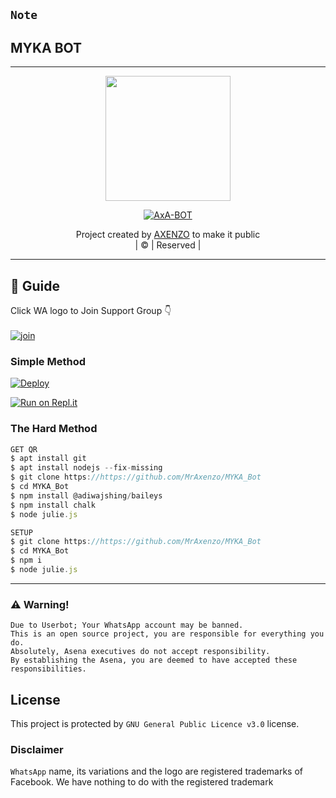 ## `Note`
## MYKA BOT
----

<div align="center">
  <img src="https://i.imgur.com/I9ayLnz.jpeg" width="200" height="200">
  
  <a  href="#"><img title="AxA-BOT" src="https://img.shields.io/badge/AxA-BOT-green?colorA=%23ff0000&colorB=%23017e40&style=for-the-badge"></a>


</p>
</div>
<p align="center">
Project created by <a href="https://github.com/MrAxenzo">AXENZO</a> to make it public
  <br>
      | © |
       Reserved |
   <br>
</p>

----

## 📢 Guide
Click WA logo to Join Support Group 👇
    <br>
<br>
  [![join](https://github.com/Alien-alfa/PublicBot/blob/main/wlogo.svg.png)](https://chat.whatsapp.com/HK7oEBNhFQzC6q2cYPA3fN)
  <div align="center">
       
  </div>
  
### Simple Method
  
[![Deploy](https://www.herokucdn.com/deploy/button.svg)](https://heroku.com/deploy?template=https://https://github.com/Ajmal-Achu/Nandhutty_v2) 
  
[![Run on Repl.it](https://repl.it/badge/github/quiec/whatsAlfa)](https://replit.com/@Farhandqz/JulieMwol)
  
### The Hard Method
```js
GET QR
$ apt install git
$ apt install nodejs --fix-missing
$ git clone https://https://github.com/MrAxenzo/MYKA_Bot
$ cd MYKA_Bot
$ npm install @adiwajshing/baileys
$ npm install chalk
$ node julie.js
```
      
```js
SETUP
$ git clone https://https://github.com/MrAxenzo/MYKA_Bot
$ cd MYKA_Bot
$ npm i
$ node julie.js
```

----
    
### ⚠️ Warning! 
```
Due to Userbot; Your WhatsApp account may be banned.
This is an open source project, you are responsible for everything you do. 
Absolutely, Asena executives do not accept responsibility.
By establishing the Asena, you are deemed to have accepted these responsibilities.
```
## License
This project is protected by `GNU General Public Licence v3.0` license.

### Disclaimer
`WhatsApp` name, its variations and the logo are registered trademarks of Facebook. We have nothing to do with the registered trademark
